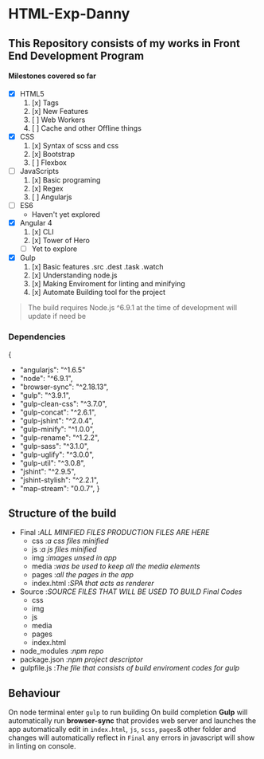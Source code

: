 # HTML-Exp-Danny
## This Repository consists of my works in Front End Development Program
#### Milestones covered so far
- [x] HTML5
    1. [x] Tags
    2. [x] New Features
    3. [ ] Web Workers
    4. [ ] Cache and other Offline things
- [x] CSS
    1. [x] Syntax of scss and css
    2. [x] Bootstrap
    3. [ ] Flexbox
- [ ] JavaScripts
    1. [x] Basic programing
    2. [x] Regex
    3. [ ] Angularjs
- [ ] ES6
    - Haven't yet explored
- [x] Angular 4
    1. [x] CLI
    2. [x] Tower of Hero
    - [ ] Yet to explore
- [x] Gulp
    1. [x] Basic features .src .dest .task .watch
    2. [x] Understanding node.js
    3. [x] Making Enviroment for linting and minifying
    4. [x] Automate Building tool for the project

> The build requires Node.js ^6.9.1 at the time of development will update if need be

### **Dependencies**
{
-    "angularjs": "^1.6.5"
-    "node": "^6.9.1",
-    "browser-sync": "^2.18.13",
-    "gulp": "^3.9.1",
-    "gulp-clean-css": "^3.7.0",
-    "gulp-concat": "^2.6.1",
-    "gulp-jshint": "^2.0.4",
-    "gulp-minify": "^1.0.0",
-    "gulp-rename": "^1.2.2",
-    "gulp-sass": "^3.1.0",
-    "gulp-uglify": "^3.0.0",
-    "gulp-util": "^3.0.8",
-    "jshint": "^2.9.5",
-    "jshint-stylish": "^2.2.1",
-    "map-stream": "0.0.7",
}

## Structure of the build
-   Final :*ALL MINIFIED FILES PRODUCTION FILES ARE HERE*
    - css :*a css files minified*
    - js :*a js files minified*
    - img :*images unsed in app*
    - media :*was be used to keep all the media elements*
    - pages :*all the pages in the app*
    - index.html :*SPA that acts as renderer*
- Source :*SOURCE FILES THAT WILL BE USED TO BUILD Final Codes*
    - css
    - img
    - js
    - media
    - pages
    - index.html
- node_modules :*npm repo*
- package.json :*npm project descriptor*
- gulpfile.js :*The file that consists of build enviroment codes for gulp*

## Behaviour
On node terminal enter `gulp` to run building
On build completion **Gulp** will automatically run **browser-sync** that provides web server and launches the app automatically
edit in `index.html`, `js`, `scss`, `pages`& other folder and changes will automatically reflect in `Final`
any errors in javascript will show in linting on console.